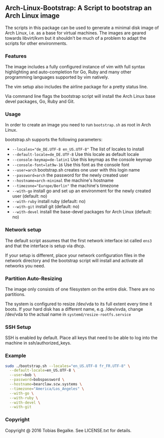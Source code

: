 ## Arch-Linux-Bootstrap: A Script to bootstrap an Arch Linux image

The scripts in this package can be used to generate a minimal disk image of Arch Linux, i.e.
as a base for virtual machines. The images are geared towards libvirt/kvm but it shouldn't be 
much of a problem to adapt the scripts for other environments.

### Features

The image includes a fully configured instance of vim with full syntax highlighting and 
auto-completion for Go, Ruby and many other programming languages supported by vim natively.

The vim setup also includes the airline package for a pretty status line.

Via command line flags the bootstrap script will install the Arch Linux base devel packages,
Go, Ruby and Git.

### Usage

In order to create an image you need to run `bootstrap.sh` as root in Arch Linux.

bootstrap.sh supports the following parameters:

- `--locales="de_DE.UTF-8 en_US.UTF-8"` The list of locales to install
- `--default-locale=de_DE.UTF-8` Use this locale as default locale
- `--console-keymap=de-latin1` Use this keymap as the console keymap
- `--console-font=lat9w-16` Use this font as the console font
- `--user=arch` bootstrap.sh creates one user with this login name
- `--password=arch` the password for the newly created user
- `--hostname=arch-minimal` the machine's hostname
- `--timezone="Europe/Berlin"` the machine's timezone
- `--with-go` install go and set up an environment for the newly created user (default: no)
- `--with-ruby` install ruby (default: no)
- `--with-git` install git (default: no)
- `--with-devel` install the base-devel packages for Arch Linux (default: no)

### Network setup

The default script assumes that the first network interface ist called `ens3` and that 
the interface is setup via dhcp.

If your setup is different, place your network configuration files in the network directory
and the bootstrap script will install and activate all networks you need.

### Partition Auto-Resizing

The image only consists of one filesystem on the entire disk. There are no partitions.

The system is configured to resize /dev/vda to its full extent every time it boots. If 
your hard disk has a different name, e.g. /dev/xvda, change /dev/vda to the actual name 
in `systemd/resize-rootfs.service`

### SSH Setup

SSH is enabled by default. Place all keys that need to be able to log into the machine
in ssh/authorized_keys.

### Example

```bash
sudo ./bootstrap.sh --locales="en_US.UTF-8 fr_FR.UTF-8" \
  --default-locale=en_US.UTF-8 \
  --user=bob \
  --password=bobspassword \
  --hostname=bearclaw.scw.systems \
  --timezone="America/Los_Angeles" \
  --with-go \
  --with-ruby \
  --with-devel \
  --with-git
```

### Copyright

Copyright @ 2016 Tobias Begalke. See LICENSE.txt for details.




